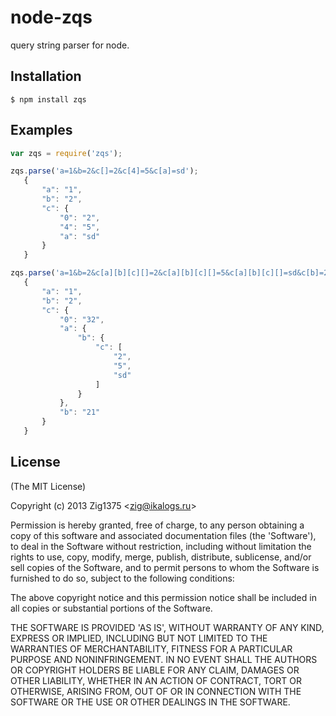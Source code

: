 # node-zqs

  query string parser for node.

## Installation

    $ npm install zqs

## Examples

```js
var zqs = require('zqs');

zqs.parse('a=1&b=2&c[]=2&c[4]=5&c[a]=sd');
   {
       "a": "1",
       "b": "2",
       "c": {
           "0": "2",
           "4": "5",
           "a": "sd"
       }
   }

zqs.parse('a=1&b=2&c[a][b][c][]=2&c[a][b][c][]=5&c[a][b][c][]=sd&c[b]=21&c[]=32');
   {
       "a": "1",
       "b": "2",
       "c": {
           "0": "32",
           "a": {
               "b": {
                   "c": [
                       "2",
                       "5",
                       "sd"
                   ]
               }
           },
           "b": "21"
       }
   }
```

## License

(The MIT License)

Copyright (c) 2013 Zig1375 &lt;zig@ikalogs.ru&gt;

Permission is hereby granted, free of charge, to any person obtaining
a copy of this software and associated documentation files (the
'Software'), to deal in the Software without restriction, including
without limitation the rights to use, copy, modify, merge, publish,
distribute, sublicense, and/or sell copies of the Software, and to
permit persons to whom the Software is furnished to do so, subject to
the following conditions:

The above copyright notice and this permission notice shall be
included in all copies or substantial portions of the Software.

THE SOFTWARE IS PROVIDED 'AS IS', WITHOUT WARRANTY OF ANY KIND,
EXPRESS OR IMPLIED, INCLUDING BUT NOT LIMITED TO THE WARRANTIES OF
MERCHANTABILITY, FITNESS FOR A PARTICULAR PURPOSE AND NONINFRINGEMENT.
IN NO EVENT SHALL THE AUTHORS OR COPYRIGHT HOLDERS BE LIABLE FOR ANY
CLAIM, DAMAGES OR OTHER LIABILITY, WHETHER IN AN ACTION OF CONTRACT,
TORT OR OTHERWISE, ARISING FROM, OUT OF OR IN CONNECTION WITH THE
SOFTWARE OR THE USE OR OTHER DEALINGS IN THE SOFTWARE.